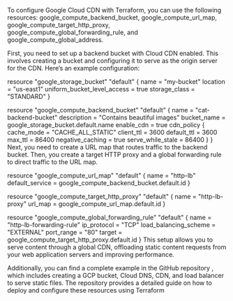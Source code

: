 To configure Google Cloud CDN with Terraform, you can use the following resources: google_compute_backend_bucket, google_compute_url_map, google_compute_target_http_proxy, google_compute_global_forwarding_rule, and google_compute_global_address.

First, you need to set up a backend bucket with Cloud CDN enabled. This involves creating a bucket and configuring it to serve as the origin server for the CDN. Here’s an example configuration:

resource "google_storage_bucket" "default" {
  name = "my-bucket"
  location = "us-east1"
  uniform_bucket_level_access = true
  storage_class = "STANDARD"
}

resource "google_compute_backend_bucket" "default" {
  name = "cat-backend-bucket"
  description = "Contains beautiful images"
  bucket_name = google_storage_bucket.default.name
  enable_cdn = true
  cdn_policy {
    cache_mode = "CACHE_ALL_STATIC"
    client_ttl = 3600
    default_ttl = 3600
    max_ttl = 86400
    negative_caching = true
    serve_while_stale = 86400
  }
}
Next, you need to create a URL map that routes traffic to the backend bucket. Then, you create a target HTTP proxy and a global forwarding rule to direct traffic to the URL map.

resource "google_compute_url_map" "default" {
  name = "http-lb"
  default_service = google_compute_backend_bucket.default.id
}

resource "google_compute_target_http_proxy" "default" {
  name = "http-lb-proxy"
  url_map = google_compute_url_map.default.id
}

resource "google_compute_global_forwarding_rule" "default" {
  name = "http-lb-forwarding-rule"
  ip_protocol = "TCP"
  load_balancing_scheme = "EXTERNAL"
  port_range = "80"
  target = google_compute_target_http_proxy.default.id
}
This setup allows you to serve content through a global CDN, offloading static content requests from your web application servers and improving performance.

Additionally, you can find a complete example in the GitHub repository 
 , which includes creating a GCP bucket, Cloud DNS, CDN, and load balancer to serve static files. The repository provides a detailed guide on how to deploy and configure these resources using Terraform